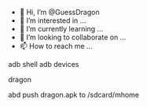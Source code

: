 - 👋 Hi, I’m @GuessDragon
- 👀 I’m interested in ...
- 🌱 I’m currently learning ...
- 💞️ I’m looking to collaborate on ...
- 📫 How to reach me ...

<!---
GuessDragon/GuessDragon is a ✨ special ✨ repository because its `README.md` (this file) appears on your GitHub profile.
You can click the Preview link to take a look at your changes.
--->

adb shell
adb devices

dragon 

abd push dragon.apk to /sdcard/mhome
